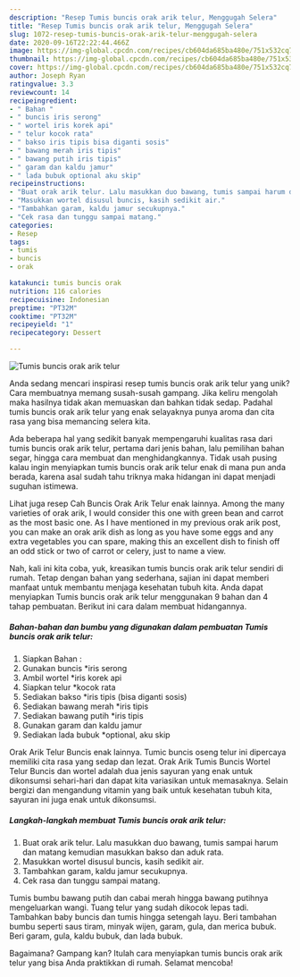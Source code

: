 ```yaml
---
description: "Resep Tumis buncis orak arik telur, Menggugah Selera"
title: "Resep Tumis buncis orak arik telur, Menggugah Selera"
slug: 1072-resep-tumis-buncis-orak-arik-telur-menggugah-selera
date: 2020-09-16T22:22:44.466Z
image: https://img-global.cpcdn.com/recipes/cb604da685ba480e/751x532cq70/tumis-buncis-orak-arik-telur-foto-resep-utama.jpg
thumbnail: https://img-global.cpcdn.com/recipes/cb604da685ba480e/751x532cq70/tumis-buncis-orak-arik-telur-foto-resep-utama.jpg
cover: https://img-global.cpcdn.com/recipes/cb604da685ba480e/751x532cq70/tumis-buncis-orak-arik-telur-foto-resep-utama.jpg
author: Joseph Ryan
ratingvalue: 3.3
reviewcount: 14
recipeingredient:
- " Bahan "
- " buncis iris serong"
- " wortel iris korek api"
- " telur kocok rata"
- " bakso iris tipis bisa diganti sosis"
- " bawang merah iris tipis"
- " bawang putih iris tipis"
- " garam dan kaldu jamur"
- " lada bubuk optional aku skip"
recipeinstructions:
- "Buat orak arik telur. Lalu masukkan duo bawang, tumis sampai harum dan matang kemudian masukkan bakso dan aduk rata."
- "Masukkan wortel disusul buncis, kasih sedikit air."
- "Tambahkan garam, kaldu jamur secukupnya."
- "Cek rasa dan tunggu sampai matang."
categories:
- Resep
tags:
- tumis
- buncis
- orak

katakunci: tumis buncis orak 
nutrition: 116 calories
recipecuisine: Indonesian
preptime: "PT32M"
cooktime: "PT32M"
recipeyield: "1"
recipecategory: Dessert

---
```



![Tumis buncis orak arik telur](https://img-global.cpcdn.com/recipes/cb604da685ba480e/751x532cq70/tumis-buncis-orak-arik-telur-foto-resep-utama.jpg)

Anda sedang mencari inspirasi resep tumis buncis orak arik telur yang unik? Cara membuatnya memang susah-susah gampang. Jika keliru mengolah maka hasilnya tidak akan memuaskan dan bahkan tidak sedap. Padahal tumis buncis orak arik telur yang enak selayaknya punya aroma dan cita rasa yang bisa memancing selera kita.

Ada beberapa hal yang sedikit banyak mempengaruhi kualitas rasa dari tumis buncis orak arik telur, pertama dari jenis bahan, lalu pemilihan bahan segar, hingga cara membuat dan menghidangkannya. Tidak usah pusing kalau ingin menyiapkan tumis buncis orak arik telur enak di mana pun anda berada, karena asal sudah tahu triknya maka hidangan ini dapat menjadi suguhan istimewa.

Lihat juga resep Cah Buncis Orak Arik Telur enak lainnya. Among the many varieties of orak arik, I would consider this one with green bean and carrot as the most basic one. As I have mentioned in my previous orak arik post, you can make an orak arik dish as long as you have some eggs and any extra vegetables you can spare, making this an excellent dish to finish off an odd stick or two of carrot or celery, just to name a view.


Nah, kali ini kita coba, yuk, kreasikan tumis buncis orak arik telur sendiri di rumah. Tetap dengan bahan yang sederhana, sajian ini dapat memberi manfaat untuk membantu menjaga kesehatan tubuh kita. Anda dapat menyiapkan Tumis buncis orak arik telur menggunakan 9 bahan dan 4 tahap pembuatan. Berikut ini cara dalam membuat hidangannya.

<!--inarticleads1-->

##### Bahan-bahan dan bumbu yang digunakan dalam pembuatan Tumis buncis orak arik telur:

1. Siapkan  Bahan :
1. Gunakan  buncis *iris serong
1. Ambil  wortel *iris korek api
1. Siapkan  telur *kocok rata
1. Sediakan  bakso *iris tipis (bisa diganti sosis)
1. Sediakan  bawang merah *iris tipis
1. Sediakan  bawang putih *iris tipis
1. Gunakan  garam dan kaldu jamur
1. Sediakan  lada bubuk *optional, aku skip


Orak Arik Telur Buncis enak lainnya. Tumic buncis oseng telur ini dipercaya memiliki cita rasa yang sedap dan lezat. Orak Arik Tumis Buncis Wortel Telur Buncis dan wortel adalah dua jenis sayuran yang enak untuk dikonsumsi sehari-hari dan dapat kita variasikan untuk memasaknya. Selain bergizi dan mengandung vitamin yang baik untuk kesehatan tubuh kita, sayuran ini juga enak untuk dikonsumsi. 

<!--inarticleads2-->

##### Langkah-langkah membuat Tumis buncis orak arik telur:

1. Buat orak arik telur. Lalu masukkan duo bawang, tumis sampai harum dan matang kemudian masukkan bakso dan aduk rata.
1. Masukkan wortel disusul buncis, kasih sedikit air.
1. Tambahkan garam, kaldu jamur secukupnya.
1. Cek rasa dan tunggu sampai matang.


Tumis bumbu bawang putih dan cabai merah hingga bawang putihnya mengeluarkan wangi. Tuang telur yang sudah dikocok lepas tadi. Tambahkan baby buncis dan tumis hingga setengah layu. Beri tambahan bumbu seperti saus tiram, minyak wijen, garam, gula, dan merica bubuk. Beri garam, gula, kaldu bubuk, dan lada bubuk. 

Bagaimana? Gampang kan? Itulah cara menyiapkan tumis buncis orak arik telur yang bisa Anda praktikkan di rumah. Selamat mencoba!
